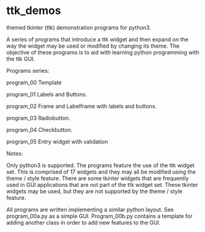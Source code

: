 # ttk_demos

themed tkinter (ttk) demonstration programs for python3.

A series of programs that introduce a ttk widget and then expand on the way the widget may be used or modified by changing its theme. The objective of these programs is to aid with learning python programming with the ttk GUI.

Programs series:

program_00 Template

program_01 Labels and Buttons.

program_02 Frame and Labelframe with labels and buttons.

program_03 Radiobutton.

program_04 Checkbutton.

program_05 Entry widget with validation

Notes:

Only python3 is supported. The programs feature the use of the ttk widget set. This is comprised of 17 widgets and they may all be modified using the theme / style feature. There are some tkinter widgets that are frequently used in GUI applications that are not part of the ttk widget set. These tkinter widgets may be used, but they are not supported by the theme / style feature.

All programs are written implementing a similar python layout. See program_00a.py as a simple GUI. Program_00b.py contains a template for adding another class in order to add new features to the GUI.

